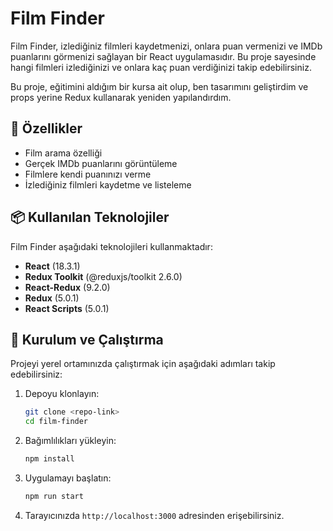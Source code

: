 # Film Finder

Film Finder, izlediğiniz filmleri kaydetmenizi, onlara puan vermenizi ve IMDb puanlarını görmenizi sağlayan bir React uygulamasıdır. Bu proje sayesinde hangi filmleri izlediğinizi ve onlara kaç puan verdiğinizi takip edebilirsiniz.

Bu proje, eğitimini aldığım bir kursa ait olup, ben tasarımını geliştirdim ve props yerine Redux kullanarak yeniden yapılandırdım.

## 🚀 Özellikler
- Film arama özelliği
- Gerçek IMDb puanlarını görüntüleme
- Filmlere kendi puanınızı verme
- İzlediğiniz filmleri kaydetme ve listeleme

## 📦 Kullanılan Teknolojiler
Film Finder aşağıdaki teknolojileri kullanmaktadır:

- **React** (18.3.1)
- **Redux Toolkit** (@reduxjs/toolkit 2.6.0)
- **React-Redux** (9.2.0)
- **Redux** (5.0.1)
- **React Scripts** (5.0.1)

## 🔧 Kurulum ve Çalıştırma
Projeyi yerel ortamınızda çalıştırmak için aşağıdaki adımları takip edebilirsiniz:

1. Depoyu klonlayın:
   ```sh
   git clone <repo-link>
   cd film-finder
   ```
2. Bağımlılıkları yükleyin:
   ```sh
   npm install
   ```
3. Uygulamayı başlatın:
   ```sh
   npm run start
   ```
4. Tarayıcınızda `http://localhost:3000` adresinden erişebilirsiniz.

